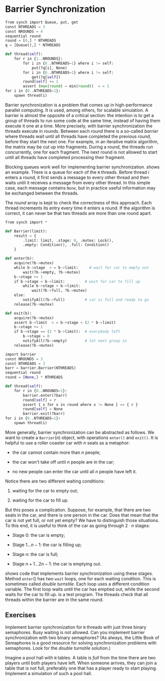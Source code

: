 
# Barrier Synchronization 


```python
from synch import Queue, put, get
const NTHREADS = 3
const NROUNDS = 4
sequential round
round = [0,] * NTHREADS
q = [Queue(),] * NTHREADS

def thread(self):
    for r in {1..NROUNDS}:
        for i in {0..NTHREADS–1} where i != self:
            put(?q[i], None)
        for i in {0..NTHREADS–1} where i != self:
            get(?q[self])
        round[self] += 1
        assert (max(round) – min(round))  < = 1
for i in {0..NTHREADS–1}:
    spawn thread(i)
```

Barrier synchronization is a problem that comes up in high-performance
parallel computing. It is used, among others, for scalable simulation. A
barrier is almost the opposite of a critical section: the intention is
to get a group of threads to run some code at the same time, instead of
having them execute it one at a time. More precisely, with barrier
synchronization the threads execute in rounds. Between each round there
is a so-called *barrier* where threads wait until all threads have
completed the previous round, before they start the next one. For
example, in an iterative matrix algorithm, the matrix may be cut up into
fragments. During a round, the threads run concurrently, one for each
fragment. The next round is not allowed to start until all threads have
completed processing their fragment.

Blocking queues work well for implementing barrier synchronization.
shows an example. There is a queue for each of the `N` threads. Before
thread $i$ enters a round, it first sends a message to every other
thread and then waits until it receives a message from every other
thread. In this simple case, each message contains `None`, but in
practice useful information may be exchanged between the threads.

The *round* array is kept to check the correctness of this approach.
Each thread increments its entry every time it enters a round. If the
algorithm is correct, it can never be that two threads are more than one
round apart.


```python
from synch import *

def Barrier(limit):
    result = {
        .limit: limit, .stage: 0, .mutex: Lock(),
        .empty: Condition(), .full: Condition()
    }

def enter(b):
    acquire(?b->mutex)
    while b->stage  > = b->limit:     # wait for car to empty out
        wait(?b->empty, ?b->mutex)
    b->stage += 1
    if b->stage < b->limit:         # wait for car to fill up
        while b->stage < b->limit:
            wait(?b->full, ?b->mutex)
    else:                             
        notifyAll(?b->full)         # car is full and ready to go
    release(?b->mutex)

def exit(b):
    acquire(?b->mutex)
    assert b->limit  < = b->stage < (2 * b->limit)
    b->stage += 1
    if b->stage == (2 * b->limit):  # everybody left
        b->stage = 0
        notifyAll(?b->empty)        # let next group in
    release(?b->mutex)
```


```python
import barrier
const NROUNDS = 3
const NTHREADS = 3
barr = barrier.Barrier(NTHREADS)
sequential round
round = [None,] * NTHREADS

def thread(self):
    for r in {0..NROUNDS–1}:
        barrier.enter(?barr)
        round[self] = r
        assert { x for x in round where x != None } == { r }
        round[self] = None
        barrier.exit(?barr)
for i in {0..NTHREADS–1}:
    spawn thread(i)
```

More generally, barrier synchronization can be abstracted as follows. We
want to create a `Barrier`$(n)$ object, with operations `enter()` and
`exit()`. It is helpful to use a roller coaster car with $n$ seats as a
metaphor:

-   the car cannot contain more than $n$ people;

-   the car won't take off until $n$ people are in the car;

-   no new people can enter the car until all $n$ people have left it.

Notice there are two different waiting conditions:

1.  waiting for the car to empty out;

2.  waiting for the car to fill up.

But this poses a complication. Suppose, for example, that there are two
seats in the car, and there is one person in the car. Does that mean
that the car is not yet full, or not yet empty? We have to distinguish
those situations. To this end, it is useful to think of the car as going
through $2 \cdot n$ stages:

-   Stage 0: the car is empty;

-   Stage $1 ... n-1$: the car is filling up;

-   Stage $n$: the car is full;

-   Stage $n+1 ... 2n - 1$: the car is emptying out.

shows code that implements barrier synchronization using these stages.
Method `enter`() has two `wait` loops, one for each waiting condition.
This is sometimes called *double turnstile*. Each loop uses a different
condition variable. The first loop waits until the car has emptied out,
while the second waits for the car to fill up. is a test program. The
threads check that all threads within the barrier are in the same round.

## Exercises 


Implement barrier synchronization for `N` threads with just three binary
semaphores. Busy waiting is not allowed. Can you implement barrier
synchronization with two binary semaphores? (As always, the Little Book
of Semaphores is a good resource for solving synchronization
problems with semaphores. Look for the *double turnstile* solution.)

Imagine a pool hall with `N` tables. A table is *full* from the time
there are two players until both players have left. When someone
arrives, they can join a table that is not full, preferably one that has
a player ready to start playing. Implement a simulation of such a pool
hall.

